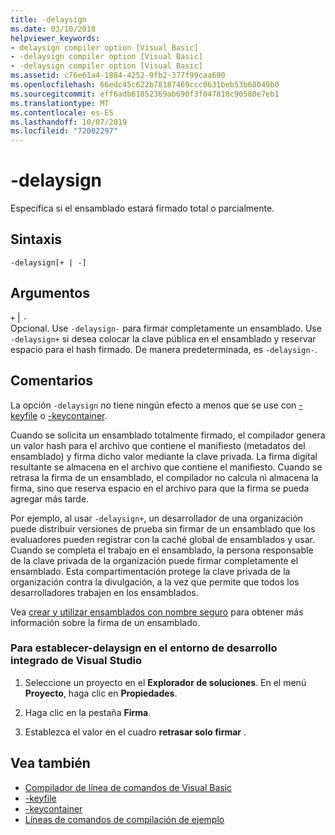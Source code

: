 ```yaml
---
title: -delaysign
ms.date: 03/10/2018
helpviewer_keywords:
- delaysign compiler option [Visual Basic]
- -delaysign compiler option [Visual Basic]
- -delaysign compiler option [Visual Basic]
ms.assetid: c76e61a4-1884-4252-9fb2-377f99caa690
ms.openlocfilehash: 66edc45c622b78187469ccc0631beb53b68049b0
ms.sourcegitcommit: eff6adb61852369ab690f3f047818c90580e7eb1
ms.translationtype: MT
ms.contentlocale: es-ES
ms.lasthandoff: 10/07/2019
ms.locfileid: "72002297"
---
```

# <a name="-delaysign"></a>-delaysign
Especifica si el ensamblado estará firmado total o parcialmente.  
  
## <a name="syntax"></a>Sintaxis  
  
```console  
-delaysign[+ | -]  
```  
  
## <a name="arguments"></a>Argumentos  
 `+` &#124; `-`  
 Opcional. Use `-delaysign-` para firmar completamente un ensamblado. Use `-delaysign+` si desea colocar la clave pública en el ensamblado y reservar espacio para el hash firmado. De manera predeterminada, es `-delaysign-`.  
  
## <a name="remarks"></a>Comentarios  
 La opción `-delaysign` no tiene ningún efecto a menos que se use con [-keyfile](../../../visual-basic/reference/command-line-compiler/keyfile.md) o [-keycontainer](../../../visual-basic/reference/command-line-compiler/keycontainer.md).  
  
 Cuando se solicita un ensamblado totalmente firmado, el compilador genera un valor hash para el archivo que contiene el manifiesto (metadatos del ensamblado) y firma dicho valor mediante la clave privada. La firma digital resultante se almacena en el archivo que contiene el manifiesto. Cuando se retrasa la firma de un ensamblado, el compilador no calcula ni almacena la firma, sino que reserva espacio en el archivo para que la firma se pueda agregar más tarde.  
  
 Por ejemplo, al usar `-delaysign+`, un desarrollador de una organización puede distribuir versiones de prueba sin firmar de un ensamblado que los evaluadores pueden registrar con la caché global de ensamblados y usar. Cuando se completa el trabajo en el ensamblado, la persona responsable de la clave privada de la organización puede firmar completamente el ensamblado. Esta compartimentación protege la clave privada de la organización contra la divulgación, a la vez que permite que todos los desarrolladores trabajen en los ensamblados.  
  
 Vea [crear y utilizar ensamblados con nombre seguro](../../../standard/assembly/create-use-strong-named.md) para obtener más información sobre la firma de un ensamblado.  
  
### <a name="to-set--delaysign-in-the-visual-studio-integrated-development-environment"></a>Para establecer-delaysign en el entorno de desarrollo integrado de Visual Studio  
  
1. Seleccione un proyecto en el **Explorador de soluciones**. En el menú **Proyecto**, haga clic en **Propiedades**.   
  
2. Haga clic en la pestaña **Firma**.  
  
3. Establezca el valor en el cuadro **retrasar solo firmar** .  
  
## <a name="see-also"></a>Vea también

- [Compilador de línea de comandos de Visual Basic](../../../visual-basic/reference/command-line-compiler/index.md)
- [-keyfile](../../../visual-basic/reference/command-line-compiler/keyfile.md)
- [-keycontainer](../../../visual-basic/reference/command-line-compiler/keycontainer.md)
- [Líneas de comandos de compilación de ejemplo](../../../visual-basic/reference/command-line-compiler/sample-compilation-command-lines.md)
